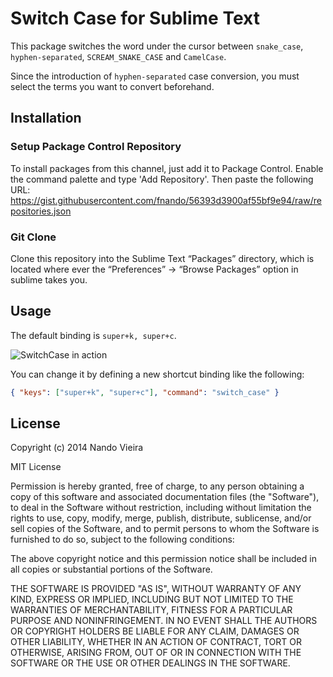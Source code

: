 # Switch Case for Sublime Text

This package switches the word under the cursor between `snake_case`, `hyphen-separated`, `SCREAM_SNAKE_CASE` and `CamelCase`.

Since the introduction of `hyphen-separated` case conversion, you must select the terms you want to convert beforehand.

## Installation

### Setup Package Control Repository

To install packages from this channel, just add it to Package Control. Enable the command palette and type 'Add Repository'. Then paste the following URL: https://gist.githubusercontent.com/fnando/56393d3900af55bf9e94/raw/repositories.json

### Git Clone

Clone this repository into the Sublime Text “Packages” directory, which is located where ever the “Preferences” -> “Browse Packages” option in sublime takes you.

## Usage

The default binding is `super+k, super+c`.

![SwitchCase in action](https://raw.github.com/fnando/sublime-switch-case/master/SwitchCase.gif)

You can change it by defining a new shortcut binding like the following:

```json
{ "keys": ["super+k", "super+c"], "command": "switch_case" }
```

## License

Copyright (c) 2014 Nando Vieira

MIT License

Permission is hereby granted, free of charge, to any person obtaining
a copy of this software and associated documentation files (the
"Software"), to deal in the Software without restriction, including
without limitation the rights to use, copy, modify, merge, publish,
distribute, sublicense, and/or sell copies of the Software, and to
permit persons to whom the Software is furnished to do so, subject to
the following conditions:

The above copyright notice and this permission notice shall be
included in all copies or substantial portions of the Software.

THE SOFTWARE IS PROVIDED "AS IS", WITHOUT WARRANTY OF ANY KIND,
EXPRESS OR IMPLIED, INCLUDING BUT NOT LIMITED TO THE WARRANTIES OF
MERCHANTABILITY, FITNESS FOR A PARTICULAR PURPOSE AND
NONINFRINGEMENT. IN NO EVENT SHALL THE AUTHORS OR COPYRIGHT HOLDERS BE
LIABLE FOR ANY CLAIM, DAMAGES OR OTHER LIABILITY, WHETHER IN AN ACTION
OF CONTRACT, TORT OR OTHERWISE, ARISING FROM, OUT OF OR IN CONNECTION
WITH THE SOFTWARE OR THE USE OR OTHER DEALINGS IN THE SOFTWARE.
